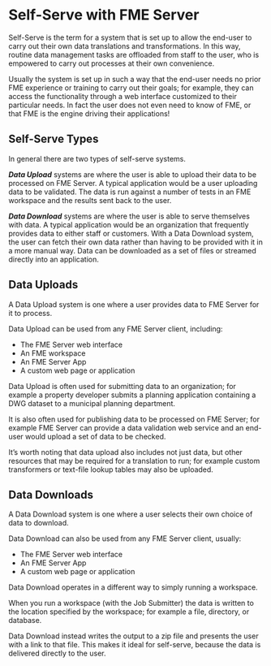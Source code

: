 # Self-Serve with FME Server

Self-Serve is the term for a system that is set up to allow the end-user to carry out their own data translations and transformations. In this way, routine data management tasks are offloaded from staff to the user, who is empowered to carry out processes at their own convenience.

Usually the system is set up in such a way that the end-user needs no prior FME experience or training to carry out their goals; for example, they can access the functionality through a web interface customized to their particular needs. In fact the user does not even need to know of FME, or that FME is the engine driving their applications!

## Self-Serve Types ##

In general there are two types of self-serve systems.

***Data Upload*** systems are where the user is able to upload their data to be processed on FME Server. A typical application would be a user uploading data to be validated. The data is run against a number of tests in an FME workspace and the results sent back to the user.

***Data Download*** systems are where the user is able to serve themselves with data. A typical application would be an organization that frequently provides data to either staff or customers. With a Data Download system, the user can fetch their own data rather than having to be provided with it in a more manual way. Data can be downloaded as a set of files or streamed directly into an application.

## Data Uploads

A Data Upload system is one where a user provides data to FME Server for it to process.

Data Upload can be used from any FME Server client, including:

- The FME Server web interface
- An FME workspace
- An FME Server App
- A custom web page or application

Data Upload is often used for submitting data to an organization; for example a property developer submits a planning application containing a DWG dataset to a municipal planning department.

It is also often used for publishing data to be processed on FME Server; for example FME Server can provide a data validation web service and an end-user would upload a set of data to be checked.

It’s worth noting that data upload also includes not just data, but other resources that may be required for a translation to run; for example custom transformers or text-file lookup tables may also be uploaded.


## Data Downloads

A Data Download system is one where a user selects their own choice of data to download.

Data Download can also be used from any FME Server client, usually:

- The FME Server web interface
- An FME Server App
- A custom web page or application

Data Download operates in a different way to simply running a workspace.

When you run a workspace (with the Job Submitter) the data is written to the location specified by the workspace; for example a file, directory, or database.

Data Download instead writes the output to a zip file and presents the user with a link to that file. This makes it ideal for self-serve, because the data is delivered directly to the user.
